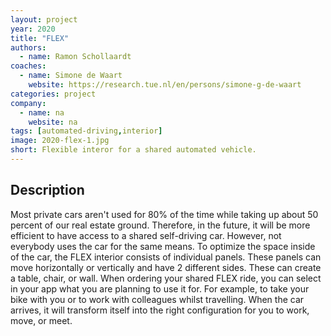 ```yaml
---
layout: project
year: 2020
title: "FLEX"
authors:
  - name: Ramon Schollaardt
coaches:
  - name: Simone de Waart
    website: https://research.tue.nl/en/persons/simone-g-de-waart
categories: project
company:
  - name: na
    website: na
tags: [automated-driving,interior]
image: 2020-flex-1.jpg
short: Flexible interor for a shared automated vehicle.
---
```


## Description
Most private cars aren't used for 80% of the time while taking up about 50 percent of our real estate ground. Therefore, in the future, it will be more efficient to have access to a shared self-driving car. However, not everybody uses the car for the same means. To optimize the space inside of the car, the FLEX interior consists of individual panels. These panels can move horizontally or vertically and have 2 different sides. These can create a table, chair, or wall. When ordering your shared FLEX ride, you can select in your app what you are planning to use it for. For example, to take your bike with you or to work with colleagues whilst travelling. When the car arrives, it will transform itself into the right configuration for you to work, move, or meet.